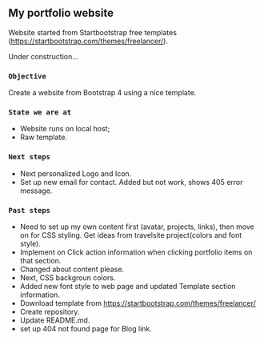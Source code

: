 
## My portfolio website

Website started from Startbootstrap free templates (https://startbootstrap.com/themes/freelancer/).

Under construction...

### `Objective`

Create a website from Bootstrap 4 using a nice template.


### `State we are at`
 - Website runs on local host;
 - Raw template.


### `Next steps`
 
 - Next personalized Logo and Icon.
 - Set up new email for contact. Added but not work, shows 405 error message. 


### `Past steps`

 - Need to set up my own content first (avatar, projects, links), then move on for CSS styling. Get ideas from travelsite project(colors and font style).
 - Implement on Click action information when clicking portfolio items on that section. 
 - Changed about content please.
 - Next, CSS backgroun colors.
 - Added new font style to web page and updated Template section information.
 - Download template from https://startbootstrap.com/themes/freelancer/
 - Create repository.
 - Update README.md.
 - set up 404 not found page for Blog link.
 


